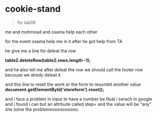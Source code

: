 # cookie-stand

> for lab09 

me and mohmoad and osama help each other 

for the event osama help me in it after he got help from TA 

he give me a line for deleat the row 

**table2.deleteRow(table2.rows.length -1);**

and he also tell me after deleat the row 
we should call the footer row becouse we alredy deleat it

and this line to reset the work  or the form to resumbit another value 
**document.getElementById('storeform').reset();**

and i face a problem in input to have a number be float 
i serach in google and i found i can but an attrbuite called step=
and the value will be "any" 
she solve the problemooooooooooo.

